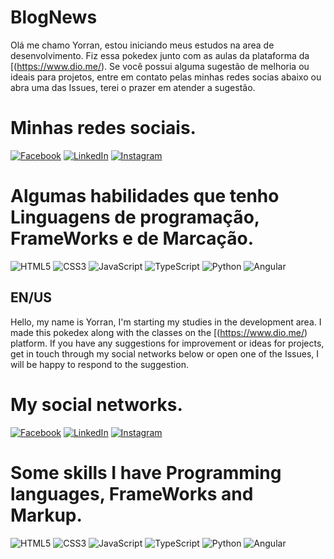 # BlogNews

 Olá me chamo Yorran, estou iniciando meus estudos na area de desenvolvimento.
 Fiz essa pokedex junto com as aulas da plataforma da [(https://www.dio.me/).
 Se você possui alguma sugestão de melhoria ou ideais para projetos, entre em contato pelas minhas redes socias abaixo ou abra uma das Issues, terei o prazer em atender a sugestão.

# Minhas redes sociais.
[![Facebook](https://img.shields.io/badge/Facebook-000?style=for-the-badge&logo=facebook)](https://www.facebook.com/SEUUSERNAME/)
[![LinkedIn](https://img.shields.io/badge/LinkedIn-000?style=for-the-badge&logo=linkedin&logoColor=0E76A8)](https://www.linkedin.com/in/yorran-gustavo-22830780/)
[![Instagram](https://img.shields.io/badge/Instagram-000?style=for-the-badge&logo=instagram)](https://www.instagram.com/yorrangustavo/)


# Algumas habilidades que tenho Linguagens de programação, FrameWorks e de Marcação.
![HTML5](https://img.shields.io/badge/HTML5-000?style=for-the-badge&logo=html5)
![CSS3](https://img.shields.io/badge/CSS3-000?style=for-the-badge&logo=css3&logoColor=264CE4)
![JavaScript](https://img.shields.io/badge/JavaScript-000?style=for-the-badge&logo=javascript)
![TypeScript](https://img.shields.io/badge/TypeScript-000?style=for-the-badge&logo=typescript)
![Python](https://img.shields.io/badge/Python-000?style=for-the-badge&logo=python)
![Angular](https://img.shields.io/badge/Angular-000?style=for-the-badge&logo=angular&logoColor=C3002F)

## EN/US
Hello, my name is Yorran, I'm starting my studies in the development area.
I made this pokedex along with the classes on the [(https://www.dio.me/) platform.
If you have any suggestions for improvement or ideas for projects, get in touch through my social networks below or open one of the Issues, I will be happy to respond to the suggestion.
# My social networks.
[![Facebook](https://img.shields.io/badge/Facebook-000?style=for-the-badge&logo=facebook)](https://www.facebook.com/SEUUSERNAME/)
[![LinkedIn](https://img.shields.io/badge/LinkedIn-000?style=for-the-badge&logo=linkedin&logoColor=0E76A8)](https://www.linkedin.com/in/yorran-gustavo-22830780/)
[![Instagram](https://img.shields.io/badge/Instagram-000?style=for-the-badge&logo=instagram)](https://www.instagram.com/yorrangustavo/)

# Some skills I have Programming languages, FrameWorks and Markup.
![HTML5](https://img.shields.io/badge/HTML5-000?style=for-the-badge&logo=html5)
![CSS3](https://img.shields.io/badge/CSS3-000?style=for-the-badge&logo=css3&logoColor=264CE4)
![JavaScript](https://img.shields.io/badge/JavaScript-000?style=for-the-badge&logo=javascript)
![TypeScript](https://img.shields.io/badge/TypeScript-000?style=for-the-badge&logo=typescript)
![Python](https://img.shields.io/badge/Python-000?style=for-the-badge&logo=python)
![Angular](https://img.shields.io/badge/Angular-000?style=for-the-badge&logo=angular&logoColor=C3002F)
